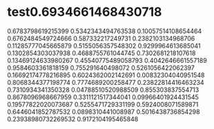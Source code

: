 # test0.6934661468430718
0.6783798619215399
0.5342343494763538
0.10057514108654464
0.6762484549724666
0.587332217249731
0.2382103134968706
0.11285777045665879
0.5155056357548302
0.9299964613685041
0.1302854303037938
0.4688755761044745
0.7302681218107618
0.13469124633980267
0.45540775489058793
0.4042646661557189
0.9584603361818159
0.755291640498072
0.5261056422062397
0.16692174778216895
0.6024362002142691
0.00832304040951548
0.8068344377198774
0.7774689200258477
0.23822814416463234
0.7310934341350328
0.04788510520988509
0.855303837554713
0.8678096968667959
0.3311121517344041
0.09966401924431545
0.19577822020073687
0.5255471729331199
0.5924008071589871
0.6446041852787532
0.0898310441008987
0.5016438736854298
0.23938980732269532
0.9172104195465848

